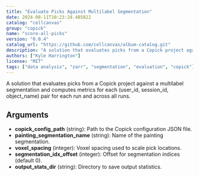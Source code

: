 ```yaml
---
title: "Evaluate Picks Against Multilabel Segmentation"
date: 2024-08-11T10:23:24.485822
catalog: "cellcanvas"
group: "copick"
name: "score-all-picks"
version: "0.0.4"
catalog_url: "https://github.com/cellcanvas/album-catalog.git"
description: "A solution that evaluates picks from a Copick project against a multilabel segmentation and computes metrics for each (user_id, session_id, object_name) pair for each run and across all runs."
authors: ["Kyle Harrington"]
license: "MIT"
tags: ["data analysis", "zarr", "segmentation", "evaluation", "copick"]
---
```


A solution that evaluates picks from a Copick project against a multilabel segmentation and computes metrics for each (user_id, session_id, object_name) pair for each run and across all runs.

## Arguments

- **copick_config_path** (string): Path to the Copick configuration JSON file.
- **painting_segmentation_name** (string): Name of the painting segmentation.
- **voxel_spacing** (integer): Voxel spacing used to scale pick locations.
- **segmentation_idx_offset** (integer): Offset for segmentation indices (default 0).
- **output_stats_dir** (string): Directory to save output statistics.


